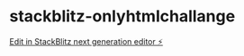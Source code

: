 # stackblitz-onlyhtmlchallange

[Edit in StackBlitz next generation editor ⚡️](https://stackblitz.com/~/github.com/Mugglerisachoice/stackblitz-onlyhtmlchallange)